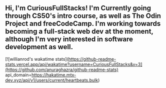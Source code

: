 Hi, I'm CuriousFullStacks! I'm Currently going through CS50's intro course, as well as The Odin Project and freeCodeCamp. I'm working towards becoming a full-stack web dev at the moment, although I'm very interested in software development as well. 
-

[![willianrod's wakatime stats](https://github-readme-stats.vercel.app/api/wakatime?username=CuriousFullStacks&v=3](https://github.com/anuraghazra/github-readme-stats) api_domain=https://hakatime.mtx-dev.xyz/api/v1/users/current/heartbeats.bulk)
